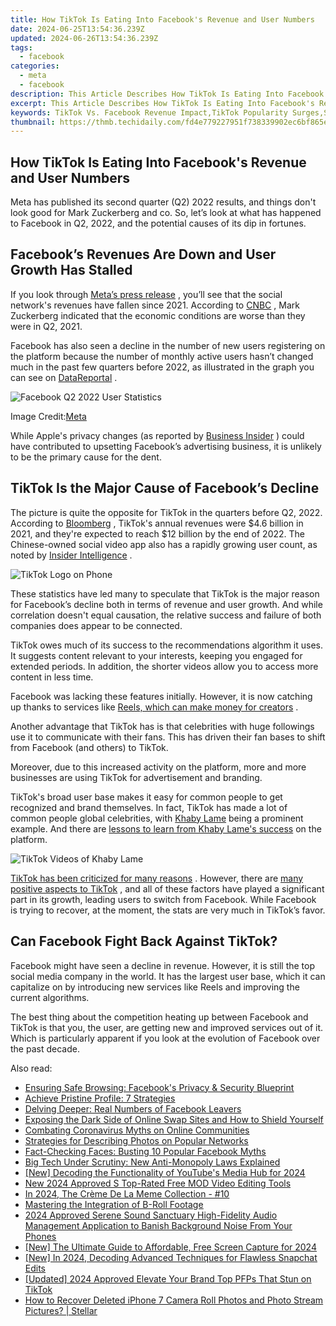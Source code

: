 ```yaml
---
title: How TikTok Is Eating Into Facebook's Revenue and User Numbers
date: 2024-06-25T13:54:36.239Z
updated: 2024-06-26T13:54:36.239Z
tags:
  - facebook
categories:
  - meta
  - facebook
description: This Article Describes How TikTok Is Eating Into Facebook's Revenue and User Numbers
excerpt: This Article Describes How TikTok Is Eating Into Facebook's Revenue and User Numbers
keywords: TikTok Vs. Facebook Revenue Impact,TikTok Popularity Surges,Social Media Market Share Shift,Platform Revenue Growth Analysis,User Numbers Comparison,TikTok's Rising Influence on Social Networks,Competition in Social Media Titles
thumbnail: https://thmb.techidaily.com/fd4e779227951f738339902ec6bf865ee57c2e0e824658f017eeb7cc4b43fd88.jpg
---
```


## How TikTok Is Eating Into Facebook's Revenue and User Numbers

 Meta has published its second quarter (Q2) 2022 results, and things don't look good for Mark Zuckerberg and co. So, let’s look at what has happened to Facebook in Q2, 2022, and the potential causes of its dip in fortunes.

## Facebook’s Revenues Are Down and User Growth Has Stalled

 If you look through [Meta’s press release](https://investor.fb.com/investor-news/press-release-details/2022/Meta-Reports-Second-Quarter-2022-Results/default.aspx) , you’ll see that the social network's revenues have fallen since 2021\. According to [CNBC](https://www.cnbc.com/2022/07/27/meta-ceo-mark-zuckerberg-we-seem-to-have-entered-economic-downturn.html) , Mark Zuckerberg indicated that the economic conditions are worse than they were in Q2, 2021.

 Facebook has also seen a decline in the number of new users registering on the platform because the number of monthly active users hasn’t changed much in the past few quarters before 2022, as illustrated in the graph you can see on [DataReportal](https://datareportal.com/essential-facebook-stats) .

![Facebook Q2 2022 User Statistics](https://static1.makeuseofimages.com/wordpress/wp-content/uploads/2022/08/Facebook-Q2-2022-User-Statistics.jpg)

 Image Credit:[Meta](https://investor.fb.com/investor-news/press-release-details/2022/Meta-Reports-Second-Quarter-2022-Results/default.aspx)

 While Apple's privacy changes (as reported by [Business Insider](https://www.businessinsider.com/how-apple-att-privacy-plan-derailed-facebook-2022-7) ) could have contributed to upsetting Facebook’s advertising business, it is unlikely to be the primary cause for the dent.

## TikTok Is the Major Cause of Facebook’s Decline

 The picture is quite the opposite for TikTok in the quarters before Q2, 2022\. According to [Bloomberg](https://www.bloomberg.com/news/features/2022-06-23/tiktok-becomes-cash-machine-with-revenue-tripling-to-12-billion) , TikTok's annual revenues were $4.6 billion in 2021, and they're expected to reach $12 billion by the end of 2022\. The Chinese-owned social video app also has a rapidly growing user count, as noted by [Insider Intelligence](https://www.insiderintelligence.com/charts/global-tiktok-user-stats/) .

![TikTok Logo on Phone](https://static1.makeuseofimages.com/wordpress/wp-content/uploads/2022/03/Tiktok-logo.jpg)

 These statistics have led many to speculate that TikTok is the major reason for Facebook’s decline both in terms of revenue and user growth. And while correlation doesn't equal causation, the relative success and failure of both companies does appear to be connected.

 TikTok owes much of its success to the recommendations algorithm it uses. It suggests content relevant to your interests, keeping you engaged for extended periods. In addition, the shorter videos allow you to access more content in less time.

 Facebook was lacking these features initially. However, it is now catching up thanks to services like [Reels, which can make money for creators](https://www.makeuseof.com/meta-help-creators-make-money-reels/) .

 Another advantage that TikTok has is that celebrities with huge followings use it to communicate with their fans. This has driven their fan bases to shift from Facebook (and others) to TikTok.

 Moreover, due to this increased activity on the platform, more and more businesses are using TikTok for advertisement and branding.

 TikTok's broad user base makes it easy for common people to get recognized and brand themselves. In fact, TikTok has made a lot of common people global celebrities, with [Khaby Lame](http://www.tiktok.com/@khaby.lame?lang=en) being a prominent example. And there are [lessons to learn from Khaby Lame's success](https://www.makeuseof.com/lessons-from-tiktoker-khaby-lame-success/) on the platform.

![TikTok Videos of Khaby Lame](https://static1.makeuseofimages.com/wordpress/wp-content/uploads/2022/01/TikTok-Videos-of-Khaby-Lame.jpg)

[TikTok has been criticized for many reasons](https://www.makeuseof.com/is-tiktok-bad/) . However, there are [many positive aspects to TikTok](https://www.makeuseof.com/reasons-why-tiktok-is-actually-good/) , and all of these factors have played a significant part in its growth, leading users to switch from Facebook. While Facebook is trying to recover, at the moment, the stats are very much in TikTok’s favor.

## Can Facebook Fight Back Against TikTok?

 Facebook might have seen a decline in revenue. However, it is still the top social media company in the world. It has the largest user base, which it can capitalize on by introducing new services like Reels and improving the current algorithms.

 The best thing about the competition heating up between Facebook and TikTok is that you, the user, are getting new and improved services out of it. Which is particularly apparent if you look at the evolution of Facebook over the past decade.


<ins class="adsbygoogle"
     style="display:block"
     data-ad-format="autorelaxed"
     data-ad-client="ca-pub-7571918770474297"
     data-ad-slot="1223367746"></ins>



<ins class="adsbygoogle"
     style="display:block"
     data-ad-client="ca-pub-7571918770474297"
     data-ad-slot="8358498916"
     data-ad-format="auto"
     data-full-width-responsive="true"></ins>

<span class="atpl-alsoreadstyle">Also read:</span>
<div><ul>
<li><a href="https://facebook.techidaily.com/ensuring-safe-browsing-facebooks-privacy-and-security-blueprint/"><u>Ensuring Safe Browsing: Facebook's Privacy & Security Blueprint</u></a></li>
<li><a href="https://facebook.techidaily.com/achieve-pristine-profile-7-strategies/"><u>Achieve Pristine Profile: 7 Strategies</u></a></li>
<li><a href="https://facebook.techidaily.com/delving-deeper-real-numbers-of-facebook-leavers/"><u>Delving Deeper: Real Numbers of Facebook Leavers</u></a></li>
<li><a href="https://facebook.techidaily.com/exposing-the-dark-side-of-online-swap-sites-and-how-to-shield-yourself/"><u>Exposing the Dark Side of Online Swap Sites and How to Shield Yourself</u></a></li>
<li><a href="https://facebook.techidaily.com/combating-coronavirus-myths-on-online-communities/"><u>Combating Coronavirus Myths on Online Communities</u></a></li>
<li><a href="https://facebook.techidaily.com/strategies-for-describing-photos-on-popular-networks/"><u>Strategies for Describing Photos on Popular Networks</u></a></li>
<li><a href="https://facebook.techidaily.com/fact-checking-faces-busting-10-popular-facebook-myths/"><u>Fact-Checking Faces: Busting 10 Popular Facebook Myths</u></a></li>
<li><a href="https://facebook.techidaily.com/big-tech-under-scrutiny-new-anti-monopoly-laws-explained/"><u>Big Tech Under Scrutiny: New Anti-Monopoly Laws Explained</u></a></li>
<li><a href="https://facebook-video-share.techidaily.com/new-decoding-the-functionality-of-youtubes-media-hub-for-2024/"><u>[New] Decoding the Functionality of YouTube's Media Hub for 2024</u></a></li>
<li><a href="https://video-content-creator.techidaily.com/new-2024-approved-s-top-rated-free-mod-video-editing-tools/"><u>New 2024 Approved S Top-Rated Free MOD Video Editing Tools</u></a></li>
<li><a href="https://some-skills.techidaily.com/in-2024-the-creme-de-la-meme-collection-10/"><u>In 2024, The Crème De La Meme Collection - #10</u></a></li>
<li><a href="https://extra-information.techidaily.com/mastering-the-integration-of-b-roll-footage/"><u>Mastering the Integration of B-Roll Footage</u></a></li>
<li><a href="https://sound-optimizing.techidaily.com/2024-approved-serene-sound-sanctuary-high-fidelity-audio-management-application-to-banish-background-noise-from-your-phones/"><u>2024 Approved Serene Sound Sanctuary High-Fidelity Audio Management Application to Banish Background Noise From Your Phones</u></a></li>
<li><a href="https://visual-screen-recording.techidaily.com/new-the-ultimate-guide-to-affordable-free-screen-capture-for-2024/"><u>[New] The Ultimate Guide to Affordable, Free Screen Capture for 2024</u></a></li>
<li><a href="https://snapchat-videos.techidaily.com/new-in-2024-decoding-advanced-techniques-for-flawless-snapchat-edits/"><u>[New] In 2024, Decoding Advanced Techniques for Flawless Snapchat Edits</u></a></li>
<li><a href="https://tiktok-clips.techidaily.com/updated-2024-approved-elevate-your-brand-top-pfps-that-stun-on-tiktok/"><u>[Updated] 2024 Approved  Elevate Your Brand  Top PFPs That Stun on TikTok</u></a></li>
<li><a href="https://blog-min.techidaily.com/how-to-recover-deleted-iphone-7-camera-roll-photos-and-photo-stream-pictures-stellar-by-stellar-data-recovery-ios-iphone-data-recovery/"><u>How to Recover Deleted iPhone 7 Camera Roll Photos and Photo Stream Pictures? | Stellar</u></a></li>
</ul></div>
